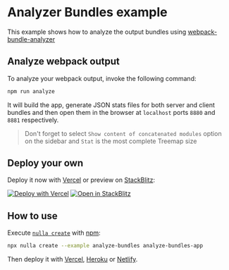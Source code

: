 # Analyzer Bundles example

This example shows how to analyze the output bundles using [webpack-bundle-analyzer](https://npmjs.com/package/webpack-bundle-analyzer)

## Analyze webpack output

To analyze your webpack output, invoke the following command:

```bash
npm run analyze
```

It will build the app, generate JSON stats files for both server and client bundles and then open them in the browser at `localhost` ports `8880` and `8881` respectively.

> Don't forget to select `Show content of concatenated modules` option on the sidebar and `Stat` is the most complete Treemap size

## Deploy your own

Deploy it now with [Vercel](https://vercel.com) or preview on [StackBlitz](https://stackblitz.com):

[![Deploy with Vercel](https://vercel.com/button)](https://vercel.com/new/clone?repository-url=https://github.com/GuiDevloper/nullstack-examples/tree/main/examples/analyze-bundles&project-name=analyze-bundles&repo-name=analyze-bundles&demo-title=Nullstack+analyzeBundles&demo-description=Nullstack+example+of+analyze+bundles&demo-url=https://github.com/GuiDevloper/nullstack-examples/tree/main/examples/analyze-bundles&demo-image=https://nullstack.app/image-1200x630.png)
[![Open in StackBlitz](https://developer.stackblitz.com/img/open_in_stackblitz.svg)](https://stackblitz.com/fork/github/GuiDevloper/nullstack-examples/tree/main/examples/analyze-bundles?title=Nullstack+AnalyzeBundles)

## How to use

Execute [`nulla create`](https://github.com/GuiDevloper/nulla) with [npm](https://docs.npmjs.com/cli/init):

```bash
npx nulla create --example analyze-bundles analyze-bundles-app
```

Then deploy it with [Vercel](https://github.com/GuiDevloper/nulla/blob/main/docs/en-US/deploy-vercel.md), [Heroku](https://github.com/GuiDevloper/nulla/blob/main/docs/en-US/deploy-heroku.md) or [Netlify](https://github.com/GuiDevloper/nulla/blob/main/docs/en-US/deploy-netlify.md).

